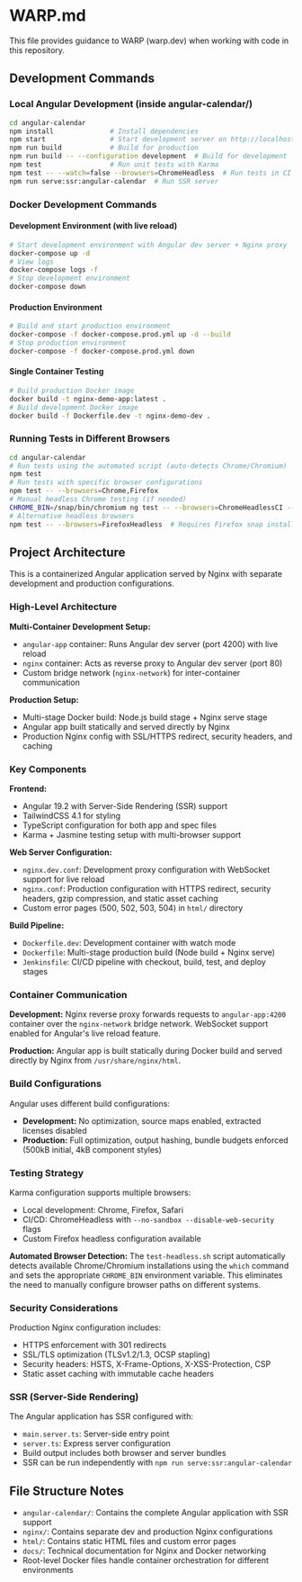 # WARP.md

This file provides guidance to WARP (warp.dev) when working with code in this repository.

## Development Commands

### Local Angular Development (inside angular-calendar/)
```bash
cd angular-calendar
npm install              # Install dependencies
npm start                # Start development server on http://localhost:4200
npm run build            # Build for production
npm run build -- --configuration development  # Build for development
npm test                 # Run unit tests with Karma
npm test -- --watch=false --browsers=ChromeHeadless  # Run tests in CI mode
npm run serve:ssr:angular-calendar  # Run SSR server
```

### Docker Development Commands

#### Development Environment (with live reload)
```bash
# Start development environment with Angular dev server + Nginx proxy
docker-compose up -d
# View logs
docker-compose logs -f
# Stop development environment
docker-compose down
```

#### Production Environment
```bash
# Build and start production environment
docker-compose -f docker-compose.prod.yml up -d --build
# Stop production environment
docker-compose -f docker-compose.prod.yml down
```

#### Single Container Testing
```bash
# Build production Docker image
docker build -t nginx-demo-app:latest .
# Build development Docker image
docker build -f Dockerfile.dev -t nginx-demo-dev .
```

### Running Tests in Different Browsers
```bash
cd angular-calendar
# Run tests using the automated script (auto-detects Chrome/Chromium)
npm test
# Run tests with specific browser configurations
npm test -- --browsers=Chrome,Firefox
# Manual headless Chrome testing (if needed)
CHROME_BIN=/snap/bin/chromium ng test -- --browsers=ChromeHeadlessCI --watch=false
# Alternative headless browsers
npm test -- --browsers=FirefoxHeadless  # Requires Firefox snap installation
```

## Project Architecture

This is a containerized Angular application served by Nginx with separate development and production configurations.

### High-Level Architecture

**Multi-Container Development Setup:**
- `angular-app` container: Runs Angular dev server (port 4200) with live reload
- `nginx` container: Acts as reverse proxy to Angular dev server (port 80)
- Custom bridge network (`nginx-network`) for inter-container communication

**Production Setup:**
- Multi-stage Docker build: Node.js build stage + Nginx serve stage
- Angular app built statically and served directly by Nginx
- Production Nginx config with SSL/HTTPS redirect, security headers, and caching

### Key Components

**Frontend:**
- Angular 19.2 with Server-Side Rendering (SSR) support
- TailwindCSS 4.1 for styling
- TypeScript configuration for both app and spec files
- Karma + Jasmine testing setup with multi-browser support

**Web Server Configuration:**
- `nginx.dev.conf`: Development proxy configuration with WebSocket support for live reload
- `nginx.conf`: Production configuration with HTTPS redirect, security headers, gzip compression, and static asset caching
- Custom error pages (500, 502, 503, 504) in `html/` directory

**Build Pipeline:**
- `Dockerfile.dev`: Development container with watch mode
- `Dockerfile`: Multi-stage production build (Node build + Nginx serve)
- `Jenkinsfile`: CI/CD pipeline with checkout, build, test, and deploy stages

### Container Communication

**Development:** Nginx reverse proxy forwards requests to `angular-app:4200` container over the `nginx-network` bridge network. WebSocket support enabled for Angular's live reload feature.

**Production:** Angular app is built statically during Docker build and served directly by Nginx from `/usr/share/nginx/html`.

### Build Configurations

Angular uses different build configurations:
- **Development:** No optimization, source maps enabled, extracted licenses disabled
- **Production:** Full optimization, output hashing, bundle budgets enforced (500kB initial, 4kB component styles)

### Testing Strategy

Karma configuration supports multiple browsers:
- Local development: Chrome, Firefox, Safari
- CI/CD: ChromeHeadless with `--no-sandbox --disable-web-security` flags
- Custom Firefox headless configuration available

**Automated Browser Detection:**
The `test-headless.sh` script automatically detects available Chrome/Chromium installations using the `which` command and sets the appropriate `CHROME_BIN` environment variable. This eliminates the need to manually configure browser paths on different systems.

### Security Considerations

Production Nginx configuration includes:
- HTTPS enforcement with 301 redirects
- SSL/TLS optimization (TLSv1.2/1.3, OCSP stapling)
- Security headers: HSTS, X-Frame-Options, X-XSS-Protection, CSP
- Static asset caching with immutable cache headers

### SSR (Server-Side Rendering)

The Angular application has SSR configured with:
- `main.server.ts`: Server-side entry point
- `server.ts`: Express server configuration
- Build output includes both browser and server bundles
- SSR can be run independently with `npm run serve:ssr:angular-calendar`

## File Structure Notes

- `angular-calendar/`: Contains the complete Angular application with SSR support
- `nginx/`: Contains separate dev and production Nginx configurations
- `html/`: Contains static HTML files and custom error pages
- `docs/`: Technical documentation for Nginx and Docker networking
- Root-level Docker files handle container orchestration for different environments
